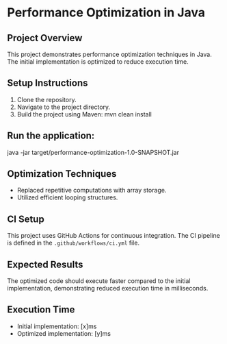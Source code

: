 # Performance Optimization in Java

## Project Overview

This project demonstrates performance optimization techniques in Java. The initial implementation is optimized to reduce execution time.

## Setup Instructions

1. Clone the repository.
2. Navigate to the project directory.
3. Build the project using Maven:
    mvn clean install


## Run the application:
java -jar target/performance-optimization-1.0-SNAPSHOT.jar


## Optimization Techniques

- Replaced repetitive computations with array storage.
- Utilized efficient looping structures.

## CI Setup

This project uses GitHub Actions for continuous integration. The CI pipeline is defined in the `.github/workflows/ci.yml` file.

## Expected Results

The optimized code should execute faster compared to the initial implementation, demonstrating reduced execution time in milliseconds.

## Execution Time

- Initial implementation: [x]ms
- Optimized implementation: [y]ms
